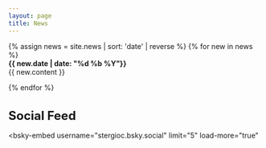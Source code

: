 ```yaml
---
layout: page
title: News
---
```


<div class="card border-0">
  {% assign news = site.news | sort: 'date' | reverse %}
  {% for new in news %}

  <div class="row">
    <div class="col-12 col-sm-3">
      <strong>{{ new.date | date: "%d %b %Y"}}</strong>
    </div>
    <div class="col-12 col-sm-9">
      {{ new.content }}
    </div>
  </div>

  {% endfor %}
</div>

<h1 class="mb-5 display-4" style="font-size: x-large;"> Social Feed </h1>

  <script type="module" src="https://cdn.jsdelivr.net/npm/bsky-embed/dist/bsky-embed.es.js" async></script>
  <bsky-embed
    username="stergioc.bsky.social"
    limit="5"
    load-more="true"
  >
  </bsky-embed>